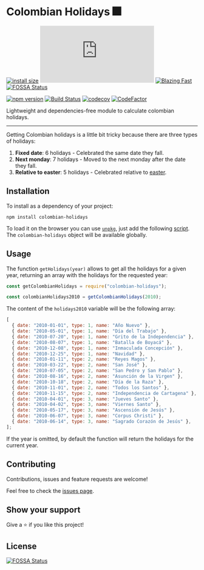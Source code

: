 # Colombian Holidays 🎆

[![install size](https://packagephobia.now.sh/badge?p=colombian-holidays)](https://packagephobia.now.sh/result?p=colombian-holidays)
[![gzip size](https://img.badgesize.io/https://unpkg.com/colombian-holidays/dist/colombian-holidays.js?compression=gzip)](https://unpkg.com/colombian-holidays/dist/colombian-holidays.js)
[![Blazing Fast](https://img.shields.io/badge/speed-blazing%20%F0%9F%94%A5-brightgreen.svg?style=flat-square)](https://twitter.com/acdlite/status/974390255393505280)
[![FOSSA Status](https://app.fossa.io/api/projects/git%2Bgithub.com%2FMauricioRobayo%2Fcolombian-holidays.svg?type=shield)](https://app.fossa.io/projects/git%2Bgithub.com%2FMauricioRobayo%2Fcolombian-holidays?ref=badge_shield)

[![npm version](https://badge.fury.io/js/colombian-holidays.svg)](https://badge.fury.io/js/colombian-holidays)
[![Build Status](https://github.com/MauricioRobayo/colombian-holidays/workflows/Build%20and%20Release/badge.svg)](https://github.com/MauricioRobayo/colombian-holidays/actions?query=workflow%3A%22Build+and+Release%22)
[![codecov](https://codecov.io/gh/MauricioRobayo/colombian-holidays/branch/master/graph/badge.svg)](https://codecov.io/gh/MauricioRobayo/colombian-holidays)
[![CodeFactor](https://www.codefactor.io/repository/github/mauriciorobayo/colombian-holidays/badge)](https://www.codefactor.io/repository/github/mauriciorobayo/colombian-holidays)

Lightweight and dependencies-free module to calculate colombian holidays.

---

Getting Colombian holidays is a little bit tricky because there are three types of holidays:

1. **Fixed date**: 6 holidays - Celebrated the same date they fall.
2. **Next monday**: 7 holidays - Moved to the next monday after the date they fall.
3. **Relative to easter**: 5 holidays - Celebrated relative to [easter](https://en.wikipedia.org/wiki/Easter).

## Installation

To install as a dependency of your project:

```shell
npm install colombian-holidays
```

To load it on the browser you can use [`unpkg`](http://unpkg.org/), just add the following [script](https://unpkg.com/colombian-holidays/dist/colombian-holidays.js). The `colombian-holidays` object will be available globally.

## Usage

The function `getHolidays(year)` allows to get all the holidays for a given year, returning an array with the holidays for the requested year:

```js
const getColombianHolidays = require("colombian-holidays");

const colombianHolidays2010 = getColombianHolidays(2010);
```

The content of the `holidays2010` variable will be the following array:

```js
[
  { date: "2010-01-01", type: 1, name: "Año Nuevo" },
  { date: "2010-05-01", type: 1, name: "Día del Trabajo" },
  { date: "2010-07-20", type: 1, name: "Grito de la Independencia" },
  { date: "2010-08-07", type: 1, name: "Batalla de Boyacá" },
  { date: "2010-12-08", type: 1, name: "Inmaculada Concepción" },
  { date: "2010-12-25", type: 1, name: "Navidad" },
  { date: "2010-01-11", type: 2, name: "Reyes Magos" },
  { date: "2010-03-22", type: 2, name: "San José" },
  { date: "2010-07-05", type: 2, name: "San Pedro y San Pablo" },
  { date: "2010-08-16", type: 2, name: "Asunción de la Virgen" },
  { date: "2010-10-18", type: 2, name: "Día de la Raza" },
  { date: "2010-11-01", type: 2, name: "Todos los Santos" },
  { date: "2010-11-15", type: 2, name: "Independencia de Cartagena" },
  { date: "2010-04-01", type: 3, name: "Jueves Santo" },
  { date: "2010-04-02", type: 3, name: "Viernes Santo" },
  { date: "2010-05-17", type: 3, name: "Ascensión de Jesús" },
  { date: "2010-06-07", type: 3, name: "Corpus Christi" },
  { date: "2010-06-14", type: 3, name: "Sagrado Corazón de Jesús" },
];
```

If the year is omitted, by default the function will return the holidays for the current year.

## Contributing

Contributions, issues and feature requests are welcome!

Feel free to check the [issues page](issues/).

## Show your support

Give a ⭐️ if you like this project!

## License

[![FOSSA Status](https://app.fossa.com/api/projects/git%2Bgithub.com%2FMauricioRobayo%2Fcolombian-holidays.svg?type=large)](https://app.fossa.com/projects/git%2Bgithub.com%2FMauricioRobayo%2Fcolombian-holidays?ref=badge_large)
